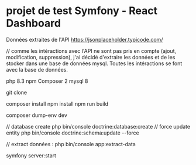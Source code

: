 # projet de test Symfony - React Dashboard

Données extraites de l'API https://jsonplaceholder.typicode.com/

// comme les intéractions avec l'API ne sont pas pris en compte (ajout, modification, suppression), j'ai
décidé d'extraire les données et de les stocker dans une base de données mysql. Toutes les intéractions se font avec la base de données.

php 8.3
npm
Composer 2
mysql 8

git clone

composer install
npm install
npm run build

composer dump-env dev


[//]: # (complete mysql database configuration in .env.local.php)

// database create
php bin/console doctrine:database:create
// force update entity
php bin/console doctrine:schema:update --force


// extract données  : 
php bin/console app:extract-data

symfony server:start 